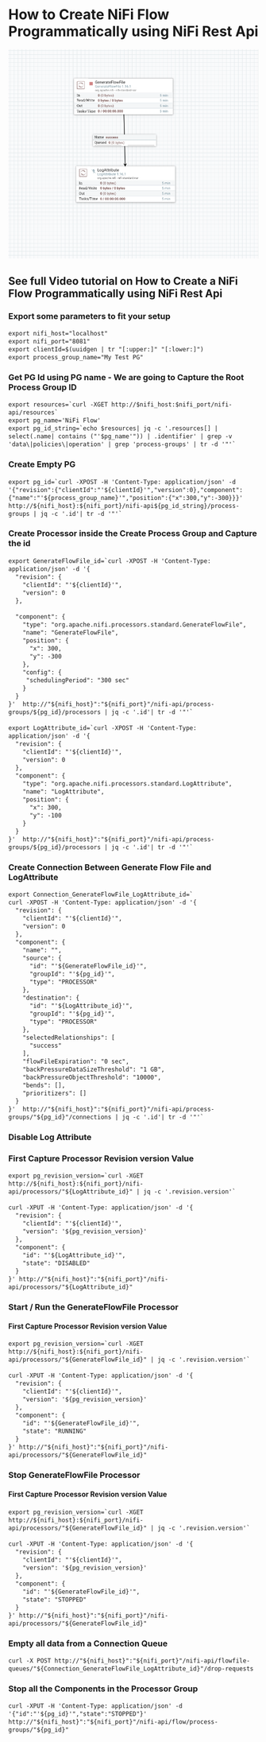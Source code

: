 
# How to Create NiFi Flow Programmatically using NiFi Rest Api

![Flow](https://github.com/InsightByte/ApacheNifi/blob/main/Chapter-13/assets/flow.png)


## See full Video tutorial on How to Create a NiFi Flow Programmatically using NiFi Rest Api 

### Export some parameters to fit your setup
```
export nifi_host="localhost"
export nifi_port="8081"
export clientId=$(uuidgen | tr "[:upper:]" "[:lower:]")
export process_group_name="My Test PG"
```


### Get PG Id using PG name - We are going to Capture the Root Process Group ID
```
export resources=`curl -XGET http://$nifi_host:$nifi_port/nifi-api/resources`
export pg_name='NiFi Flow'
export pg_id_string=`echo $resources| jq -c '.resources[] | select(.name| contains ("'$pg_name'")) | .identifier' | grep -v 'data\|policies\|operation' | grep 'process-groups' | tr -d '"'`
```

### Create Empty PG 
```
export pg_id=`curl -XPOST -H 'Content-Type: application/json' -d '{"revision":{"clientId":"'${clientId}'","version":0},"component":{"name":"'${process_group_name}'","position":{"x":300,"y":-300}}}' http://${nifi_host}:${nifi_port}/nifi-api${pg_id_string}/process-groups | jq -c '.id'| tr -d '"'`
```

### Create Processor inside the Create Process Group and Capture the id 
```
export GenerateFlowFile_id=`curl -XPOST -H 'Content-Type: application/json' -d '{
  "revision": {
    "clientId": "'${clientId}'",
    "version": 0
  },
  
  "component": {
    "type": "org.apache.nifi.processors.standard.GenerateFlowFile",
    "name": "GenerateFlowFile",
    "position": {
      "x": 300,
      "y": -300
    },
    "config": {
     "schedulingPeriod": "300 sec"
    }
  }
}'  http://"${nifi_host}":"${nifi_port}"/nifi-api/process-groups/${pg_id}/processors | jq -c '.id'| tr -d '"'`

export LogAttribute_id=`curl -XPOST -H 'Content-Type: application/json' -d '{
  "revision": {
    "clientId": "'${clientId}'",
    "version": 0
  },
  "component": {
    "type": "org.apache.nifi.processors.standard.LogAttribute",
    "name": "LogAttribute",
    "position": {
      "x": 300,
      "y": -100
    }
  }
}'  http://"${nifi_host}":"${nifi_port}"/nifi-api/process-groups/${pg_id}/processors | jq -c '.id'| tr -d '"'`
```


### Create Connection Between Generate Flow File and LogAttribute
```
export Connection_GenerateFlowFile_LogAttribute_id=`
curl -XPOST -H 'Content-Type: application/json' -d '{
  "revision": {
    "clientId": "'${clientId}'",
    "version": 0
  },
  "component": {
    "name": "",
    "source": {
      "id": "'${GenerateFlowFile_id}'",
      "groupId": "'${pg_id}'",
      "type": "PROCESSOR"
    },
    "destination": {
      "id": "'${LogAttribute_id}'",
      "groupId": "'${pg_id}'",
      "type": "PROCESSOR"
    },
    "selectedRelationships": [
      "success"
    ],
    "flowFileExpiration": "0 sec",
    "backPressureDataSizeThreshold": "1 GB",
    "backPressureObjectThreshold": "10000",
    "bends": [],
    "prioritizers": []
  }
}'  http://"${nifi_host}":"${nifi_port}"/nifi-api/process-groups/"${pg_id}"/connections | jq -c '.id'| tr -d '"'`
```



### Disable Log Attribute 
### First Capture Processor Revision version Value
```
export pg_revision_version=`curl -XGET http://${nifi_host}:${nifi_port}/nifi-api/processors/"${LogAttribute_id}" | jq -c '.revision.version'`

curl -XPUT -H 'Content-Type: application/json' -d '{
  "revision": {
    "clientId": "'${clientId}'",
    "version": '${pg_revision_version}'
  },
  "component": {
    "id": "'${LogAttribute_id}'",
    "state": "DISABLED"
  }
}' http://"${nifi_host}":"${nifi_port}"/nifi-api/processors/"${LogAttribute_id}"
```

### Start / Run the GenerateFlowFile Processor
#### First Capture Processor Revision version Value
```
export pg_revision_version=`curl -XGET http://${nifi_host}:${nifi_port}/nifi-api/processors/"${GenerateFlowFile_id}" | jq -c '.revision.version'`

curl -XPUT -H 'Content-Type: application/json' -d '{
  "revision": {
    "clientId": "'${clientId}'",
    "version": '${pg_revision_version}'
  },
  "component": {
    "id": "'${GenerateFlowFile_id}'",
    "state": "RUNNING"
  }
}' http://"${nifi_host}":"${nifi_port}"/nifi-api/processors/"${GenerateFlowFile_id}"
```


### Stop GenerateFlowFile Processor
#### First Capture Processor Revision version Value
```
export pg_revision_version=`curl -XGET http://${nifi_host}:${nifi_port}/nifi-api/processors/"${GenerateFlowFile_id}" | jq -c '.revision.version'`

curl -XPUT -H 'Content-Type: application/json' -d '{
  "revision": {
    "clientId": "'${clientId}'",
    "version": '${pg_revision_version}'
  },
  "component": {
    "id": "'${GenerateFlowFile_id}'",
    "state": "STOPPED"
  }
}' http://"${nifi_host}":"${nifi_port}"/nifi-api/processors/"${GenerateFlowFile_id}"
```


### Empty all data from a Connection Queue  
```
curl -X POST http://"${nifi_host}":"${nifi_port}"/nifi-api/flowfile-queues/"${Connection_GenerateFlowFile_LogAttribute_id}"/drop-requests
```
### Stop all the Components in the Processor Group 
```
curl -XPUT -H 'Content-Type: application/json' -d '{"id":"'${pg_id}'","state":"STOPPED"}'  http://"${nifi_host}":"${nifi_port}"/nifi-api/flow/process-groups/"${pg_id}"
```